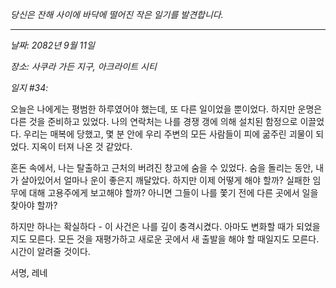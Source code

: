_당신은 잔해 사이에 바닥에 떨어진 작은 일기를 발견합니다._

---

_날짜: 2082년 9월 11일_

_장소: 사쿠라 가든 지구, 아크라이트 시티_

_일지 #34:_

오늘은 나에게는 평범한 하루였어야 했는데, 또 다른 일이었을 뿐이었다. 하지만 운명은 다른 것을 준비하고 있었다. 나의 연락처는 나를 경쟁 갱에 의해 설치된 함정으로 이끌었다. 우리는 매복에 당했고, 몇 분 안에 우리 주변의 모든 사람들이 피에 굶주린 괴물이 되었다. 지옥이 터져 나온 것 같았다.

혼돈 속에서, 나는 탈출하고 근처의 버려진 창고에 숨을 수 있었다. 숨을 돌리는 동안, 내가 살아있어서 얼마나 운이 좋은지 깨달았다. 하지만 이제 어떻게 해야 할까? 실패한 임무에 대해 고용주에게 보고해야 할까? 아니면 그들이 나를 쫓기 전에 다른 곳에서 일을 찾아야 할까?

하지만 하나는 확실하다 - 이 사건은 나를 깊이 충격시켰다. 아마도 변화할 때가 되었을지도 모른다. 모든 것을 재평가하고 새로운 곳에서 새 출발을 해야 할 때일지도 모른다. 시간이 알려줄 것이다.

서명,
레네

